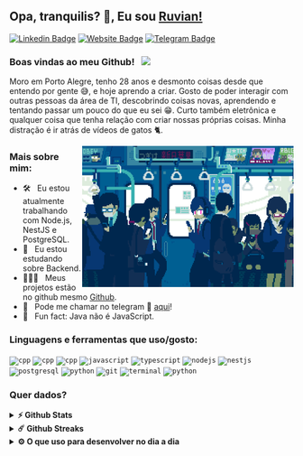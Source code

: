 ## Opa, tranquilis? 👋, Eu sou [Ruvian!](https://github.com/matricce/)

[![Linkedin Badge](https://img.shields.io/badge/-LinkedIn-0e76a8?style=flat-square&logo=Linkedin&logoColor=white)](https://linkedin.com/in/ruvian-s)
[![Website Badge](https://img.shields.io/badge/Website-3b5998?style=flat-square&logo=google-chrome&logoColor=white)](https://matricce.github.io/)
[![Telegram Badge](https://img.shields.io/badge/-Telegram-0088cc?style=flat-square&logo=Telegram&logoColor=white)](https://t.me/tricce)

### Boas vindas ao meu Github! &nbsp; ![](https://visitor-badge.glitch.me/badge?page_id=matricce.matricce&style=flat-square&color=0088cc)

Moro em Porto Alegre, tenho 28 anos e desmonto coisas desde que entendo por gente 😅, e hoje aprendo a criar.
Gosto de poder interagir com outras pessoas da área de TI, descobrindo coisas novas, aprendendo e tentando passar um pouco do que eu sei 😁. Curto também eletrônica e qualquer coisa que tenha relação com criar nossas próprias coisas. Minha distração é ir atrás de vídeos de gatos 🐈.

<img align="right" height="250" width="375" alt="" src="https://github.com/matricce/matricce/blob/main/images/train.gif?raw=true" />

### Mais sobre mim:

- 🛠 &nbsp; Eu estou atualmente trabalhando com Node.js, NestJS e PostgreSQL.
- 🚀 &nbsp; Eu estou estudando sobre Backend.
- 👨🏻‍💻 &nbsp; Meus projetos estão no github mesmo [Github](https://github.com/matricce).
- 💬 &nbsp; Pode me chamar no telegram 🙂 [aqui](https://t.me/tricce)!
- 👾 &nbsp; Fun fact: Java não é JavaScript.

### Linguagens e ferramentas que uso/gosto:

<code><img height="27" src="https://raw.githubusercontent.com/get-icon/geticon/master/icons/c-plusplus.svg" alt="cpp"></code>
<code><img height="27" src="https://raw.githubusercontent.com/get-icon/geticon/master/icons/arduino.svg" alt="cpp"></code>
<code><img height="27" src="https://raw.githubusercontent.com/get-icon/geticon/master/icons/platformio.svg" alt="cpp"></code>
<code><img height="27" src="https://raw.githubusercontent.com/get-icon/geticon/master/icons/javascript.svg" alt="javascript"></code>
<code><img height="27" src="https://raw.githubusercontent.com/get-icon/geticon/master/icons/typescript-icon.svg" alt="typescript"></code>
<code><img height="27" src="https://raw.githubusercontent.com/get-icon/geticon/master/icons/nodejs-icon.svg" alt="nodejs"></code>
<code><img height="27" src="https://raw.githubusercontent.com/get-icon/geticon/master/icons/nestjs.svg" alt="nestjs"></code>
<code><img height="27" src="https://raw.githubusercontent.com/get-icon/geticon/master/icons/postgresql.svg" alt="postgresql"></code>
<code><img height="27" src="https://raw.githubusercontent.com/get-icon/geticon/master/icons/docker-icon.svg" alt="python"></code>
<code><img height="27" src="https://raw.githubusercontent.com/get-icon/geticon/master/icons/git-icon.svg" alt="git"></code>
<code><img height="27" src="https://raw.githubusercontent.com/get-icon/geticon/master/icons/terminal.svg" alt="terminal"></code>
<code><img height="27" src="https://raw.githubusercontent.com/get-icon/geticon/master/icons/ubuntu.svg" alt="python"></code>

### Quer dados?

<details>	
  <summary><b>⚡ Github Stats</b></summary>

  <br />
  <img height="180em" src="https://github-readme-stats-git-masterrstaa-rickstaa.vercel.app/api?username=matricce&show_icons=true&hide_border=true&&count_private=true&include_all_commits=true&theme=radical" />
  <img height="180em" src="https://github-readme-stats-git-masterrstaa-rickstaa.vercel.app/api/top-langs/?username=matricce&exclude_repo=KNN-Image-Classification&show_icons=true&hide_border=true&layout=compact&langs_count=8&theme=radical"/>
</details>

<details>	
  <summary><b>☄️ Github Streaks</b></summary>

  <br />
  <img height="180em" src="https://github-readme-streak-stats.herokuapp.com/?user=matricce&hide_border=true&theme=radical" />
</details>
 
<details>	
  <br />
  <summary><b>⚙️ O que uso para desenvolver no dia a dia</b></summary>
  	<ul>
  	    <li><b>OS:</b> Linux Mint </li>
	    <li><b>Laptop: </b> Ideapad S145 (i5) </li>
  	    <li><b>Navegador: </b> Chrome </li>
	    <li><b>Terminal: </b> ZSH: Oh My Zsh + Oh My Posh (JanDeDobbeleer) </li>
	    <li><b>Editor:</b> Visual Studio Code </li>
	    <br />
	</ul>	
</details>

#

<div align="center">
